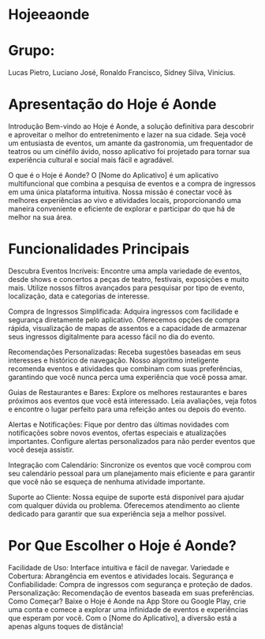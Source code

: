 # Hojeeaonde

# Grupo: 

Lucas Pietro,
Luciano José, 
Ronaldo Francisco,
Sidney Silva,
Vinicius.

# Apresentação do Hoje é Aonde

Introdução Bem-vindo ao Hoje é Aonde, a solução definitiva para descobrir e aproveitar o melhor do entretenimento e lazer na sua cidade. Seja você um entusiasta de eventos, um amante da gastronomia, um frequentador de teatros ou um cinéfilo ávido, nosso aplicativo foi projetado para tornar sua experiência cultural e social mais fácil e agradável.

O que é o Hoje é Aonde? O [Nome do Aplicativo] é um aplicativo multifuncional que combina a pesquisa de eventos e a compra de ingressos em uma única plataforma intuitiva. Nossa missão é conectar você às melhores experiências ao vivo e atividades locais, proporcionando uma maneira conveniente e eficiente de explorar e participar do que há de melhor na sua área.

# Funcionalidades Principais

Descubra Eventos Incríveis: Encontre uma ampla variedade de eventos, desde shows e concertos a peças de teatro, festivais, exposições e muito mais. Utilize nossos filtros avançados para pesquisar por tipo de evento, localização, data e categorias de interesse.

Compra de Ingressos Simplificada: Adquira ingressos com facilidade e segurança diretamente pelo aplicativo. Oferecemos opções de compra rápida, visualização de mapas de assentos e a capacidade de armazenar seus ingressos digitalmente para acesso fácil no dia do evento.

Recomendações Personalizadas: Receba sugestões baseadas em seus interesses e histórico de navegação. Nosso algoritmo inteligente recomenda eventos e atividades que combinam com suas preferências, garantindo que você nunca perca uma experiência que você possa amar.

Guias de Restaurantes e Bares: Explore os melhores restaurantes e bares próximos aos eventos que você está interessado. Leia avaliações, veja fotos e encontre o lugar perfeito para uma refeição antes ou depois do evento.

Alertas e Notificações: Fique por dentro das últimas novidades com notificações sobre novos eventos, ofertas especiais e atualizações importantes. Configure alertas personalizados para não perder eventos que você deseja assistir.

Integração com Calendário: Sincronize os eventos que você comprou com seu calendário pessoal para um planejamento mais eficiente e para garantir que você não se esqueça de nenhuma atividade importante.

Suporte ao Cliente: Nossa equipe de suporte está disponível para ajudar com qualquer dúvida ou problema. Oferecemos atendimento ao cliente dedicado para garantir que sua experiência seja a melhor possível.

# Por Que Escolher o Hoje é Aonde?

Facilidade de Uso: Interface intuitiva e fácil de navegar.
Variedade e Cobertura: Abrangência em eventos e atividades locais.
Segurança e Confiabilidade: Compra de ingressos com segurança e proteção de dados.
Personalização: Recomendação de eventos baseada em suas preferências.
Como Começar? Baixe o Hoje é Aonde na App Store ou Google Play, crie uma conta e comece a explorar uma infinidade de eventos e experiências que esperam por você. Com o [Nome do Aplicativo], a diversão está a apenas alguns toques de distância!

